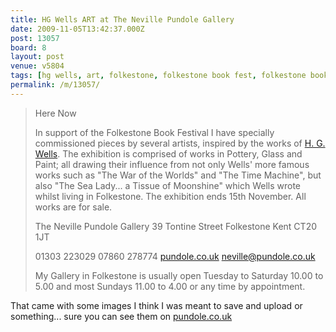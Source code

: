 ```yaml
---
title: HG Wells ART at The Neville Pundole Gallery
date: 2009-11-05T13:42:37.000Z
post: 13057
board: 8
layout: post
venue: v5804
tags: [hg wells, art, folkestone, folkestone book fest, folkestone book festival]
permalink: /m/13057/
---
```

<blockquote>Here Now

 

In support of the Folkestone Book Festival I have specially commissioned pieces by several artists, inspired by the works of <a href="/wiki/h+g+wells">H. G. Wells</a>. The exhibition is comprised of works in Pottery, Glass and Paint; all drawing their influence from not only Wells' more famous works such as "The War of the Worlds" and "The Time Machine", but also "The Sea Lady... a Tissue of Moonshine" which Wells wrote whilst living in Folkestone. The exhibition ends 15th November.  All works are for sale.

The Neville Pundole Gallery   39 Tontine Street   Folkestone   Kent   CT20 1JT

01303 223029     07860 278774   <a href="http://www.pundole.co.uk">pundole.co.uk</a>
     neville@pundole.co.uk

My Gallery in Folkestone is usually open Tuesday to Saturday 10.00 to 5.00 and most Sundays 11.00 to 4.00 or any time by appointment.
</blockquote>

That came with some images I think I was meant to save and upload or something... sure you can see them on <a href="http://www.pundole.co.uk">pundole.co.uk</a>
